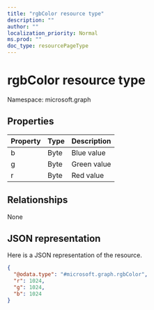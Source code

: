 ```yaml
---
title: "rgbColor resource type"
description: ""
author: ""
localization_priority: Normal
ms.prod: ""
doc_type: resourcePageType
---
```


# rgbColor resource type


Namespace: microsoft.graph



## Properties
|Property|Type|Description|
|:---|:---|:---|
|b|Byte|Blue value|
|g|Byte|Green value|
|r|Byte|Red value|

## Relationships
None

## JSON representation
Here is a JSON representation of the resource.
<!-- {
  "blockType": "resource",
  "@odata.type": "microsoft.graph.rgbColor"
}
-->
``` json
{
  "@odata.type": "#microsoft.graph.rgbColor",
  "r": 1024,
  "g": 1024,
  "b": 1024
}
```

